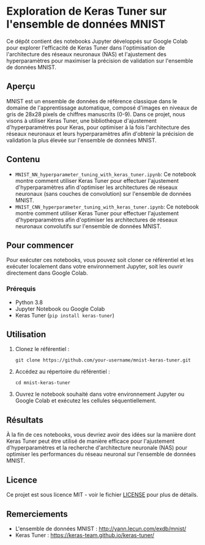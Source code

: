 # Exploration de Keras Tuner sur l'ensemble de données MNIST

Ce dépôt contient des notebooks Jupyter développés sur Google Colab pour explorer l'efficacité de Keras Tuner dans l'optimisation de l'architecture des réseaux neuronaux (NAS) et l'ajustement des hyperparamètres pour maximiser la précision de validation sur l'ensemble de données MNIST.

## Aperçu

MNIST est un ensemble de données de référence classique dans le domaine de l'apprentissage automatique, composé d'images en niveaux de gris de 28x28 pixels de chiffres manuscrits (0-9). Dans ce projet, nous visons à utiliser Keras Tuner, une bibliothèque d'ajustement d'hyperparamètres pour Keras, pour optimiser à la fois l'architecture des réseaux neuronaux et leurs hyperparamètres afin d'obtenir la précision de validation la plus élevée sur l'ensemble de données MNIST.

## Contenu

- `MNIST_NN_hyperparameter_tuning_with_keras_tuner.ipynb`: Ce notebook montre comment utiliser Keras Tuner pour effectuer l'ajustement d'hyperparamètres afin d'optimiser les architectures de réseaux neuronaux (sans couches de convolution) sur l'ensemble de données MNIST.
- `MNIST_CNN_hyperparameter_tuning_with_keras_tuner.ipynb`: Ce notebook montre comment utiliser Keras Tuner pour effectuer l'ajustement d'hyperparamètres afin d'optimiser les architectures de réseaux neuronaux convolutifs sur l'ensemble de données MNIST.

## Pour commencer

Pour exécuter ces notebooks, vous pouvez soit cloner ce référentiel et les exécuter localement dans votre environnement Jupyter, soit les ouvrir directement dans Google Colab.

### Prérequis

- Python 3.8
- Jupyter Notebook ou Google Colab
- Keras Tuner (`pip install keras-tuner`)

## Utilisation

1. Clonez le référentiel :

    ```
    git clone https://github.com/your-username/mnist-keras-tuner.git
    ```

2. Accédez au répertoire du référentiel :

    ```
    cd mnist-keras-tuner
    ```

3. Ouvrez le notebook souhaité dans votre environnement Jupyter ou Google Colab et exécutez les cellules séquentiellement.

## Résultats

À la fin de ces notebooks, vous devriez avoir des idées sur la manière dont Keras Tuner peut être utilisé de manière efficace pour l'ajustement d'hyperparamètres et la recherche d'architecture neuronale (NAS) pour optimiser les performances du réseau neuronal sur l'ensemble de données MNIST.

## Licence
Ce projet est sous licence MIT - voir le fichier [LICENSE](https://github.com/Gjeffroy/mnist-keras-tuner/blob/main/LICENSE.md) pour plus de détails.

## Remerciements

- L'ensemble de données MNIST : http://yann.lecun.com/exdb/mnist/
- Keras Tuner : https://keras-team.github.io/keras-tuner/
